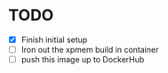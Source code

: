 TODO
====
 - [x] Finish initial setup
 - [ ] Iron out the xpmem build in container
 - [ ] push this image up to DockerHub
